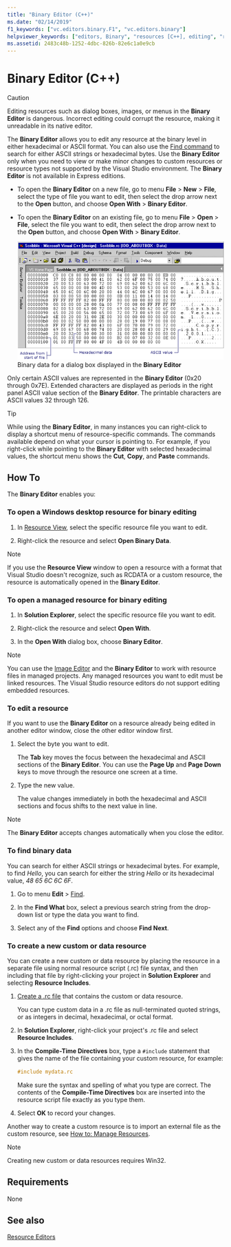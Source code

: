 ```yaml
---
title: "Binary Editor (C++)"
ms.date: "02/14/2019"
f1_keywords: ["vc.editors.binary.F1", "vc.editors.binary"]
helpviewer_keywords: ["editors, Binary", "resources [C++], editing", "resource editors [C++], Binary editor", "Binary editor", "binary data, editing", "resources [C++], opening for binary editing", "binary data", "hexadecimal bytes in binary data", "strings [C++], searching for", "file searches [C++]", "binary data, finding", "ASCII characters, finding in binary data", "custom resources [C++]", "data resources [C++]", "resources [C++], creating"]
ms.assetid: 2483c48b-1252-4dbc-826b-82e6c1a0e9cb
---
```

# Binary Editor (C++)

> [!CAUTION]
> Editing resources such as dialog boxes, images, or menus in the **Binary Editor** is dangerous. Incorrect editing could corrupt the resource, making it unreadable in its native editor.

The **Binary Editor** allows you to edit any resource at the binary level in either hexadecimal or ASCII format. You can also use the [Find command](/visualstudio/ide/reference/find-command) to search for either ASCII strings or hexadecimal bytes. Use the **Binary Editor** only when you need to view or make minor changes to custom resources or resource types not supported by the Visual Studio environment. The **Binary Editor** is not available in Express editions.

- To open the **Binary Editor** on a new file, go to menu **File** > **New** > **File**, select the type of file you want to edit, then select the drop arrow next to the **Open** button, and choose **Open With** > **Binary Editor**.

- To open the **Binary Editor** on an existing file, go to menu **File** > **Open** > **File**, select the file you want to edit, then select the drop arrow next to the **Open** button, and choose **Open With** > **Binary Editor**.

   ![Binary Editor](../mfc/media/vcbinaryeditor2.gif "vcBinaryEditor2")<br/>
   Binary data for a dialog box displayed in the **Binary Editor**

Only certain ASCII values are represented in the **Binary Editor** (0x20 through 0x7E). Extended characters are displayed as periods in the right panel ASCII value section of the **Binary Editor**. The printable characters are ASCII values 32 through 126.

> [!TIP]
> While using the **Binary Editor**, in many instances you can right-click to display a shortcut menu of resource-specific commands. The commands available depend on what your cursor is pointing to. For example, if you right-click while pointing to the **Binary Editor** with selected hexadecimal values, the shortcut menu shows the **Cut**, **Copy**, and **Paste** commands.

## How To

The **Binary Editor** enables you:

### To open a Windows desktop resource for binary editing

1. In [Resource View](how-to-create-a-resource-script-file.md#create-resources), select the specific resource file you want to edit.

1. Right-click the resource and select **Open Binary Data**.

> [!NOTE]
> If you use the **Resource View** window to open a resource with a format that Visual Studio doesn't recognize, such as RCDATA or a custom resource, the resource is automatically opened in the **Binary Editor**.

### To open a managed resource for binary editing

1. In **Solution Explorer**, select the specific resource file you want to edit.

1. Right-click the resource and select **Open With**.

1. In the **Open With** dialog box, choose **Binary Editor**.

> [!NOTE]
> You can use the [Image Editor](image-editor-for-icons.md) and the **Binary Editor** to work with resource files in managed projects. Any managed resources you want to edit must be linked resources. The Visual Studio resource editors do not support editing embedded resources.

### To edit a resource

If you want to use the **Binary Editor** on a resource already being edited in another editor window, close the other editor window first.

1. Select the byte you want to edit.

   The **Tab** key moves the focus between the hexadecimal and ASCII sections of the **Binary Editor**. You can use the **Page Up** and **Page Down** keys to move through the resource one screen at a time.

1. Type the new value.

   The value changes immediately in both the hexadecimal and ASCII sections and focus shifts to the next value in line.

> [!NOTE]
> The **Binary Editor** accepts changes automatically when you close the editor.

### To find binary data

You can search for either ASCII strings or hexadecimal bytes. For example, to find *Hello*, you can search for either the string *Hello* or its hexadecimal value, *48 65 6C 6C 6F*.

1. Go to menu **Edit** > [Find](/visualstudio/ide/reference/find-command).

1. In the **Find What** box, select a previous search string from the drop-down list or type the data you want to find.

1. Select any of the **Find** options and choose **Find Next**.

### To create a new custom or data resource

You can create a new custom or data resource by placing the resource in a separate file using normal resource script (.rc) file syntax, and then including that file by right-clicking your project in **Solution Explorer** and selecting **Resource Includes**.

1. [Create a .rc file](how-to-create-a-resource-script-file.md) that contains the custom or data resource.

   You can type custom data in a .rc file as null-terminated quoted strings, or as integers in decimal, hexadecimal, or octal format.

1. In **Solution Explorer**, right-click your project's .rc file and select **Resource Includes**.

1. In the **Compile-Time Directives** box, type a `#include` statement that gives the name of the file containing your custom resource, for example:

    ```cpp
    #include mydata.rc
    ```

   Make sure the syntax and spelling of what you type are correct. The contents of the **Compile-Time Directives** box are inserted into the resource script file exactly as you type them.

1. Select **OK** to record your changes.

Another way to create a custom resource is to import an external file as the custom resource, see [How to: Manage Resources](./how-to-copy-resources.md).

> [!NOTE]
> Creating new custom or data resources requires Win32.

## Requirements

None

## See also

[Resource Editors](resource-editors.md)